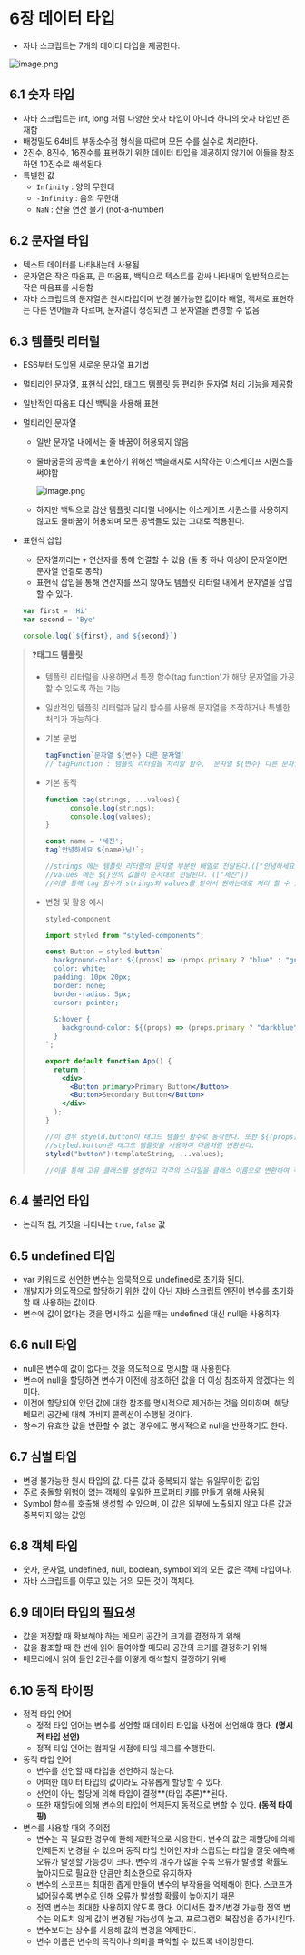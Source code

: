 # 6장 데이터 타입

- 자바 스크립트는 7개의 데이터 타입을 제공한다.

![image.png](6%E1%84%8C%E1%85%A1%E1%86%BC%20%E1%84%83%E1%85%A6%E1%84%8B%E1%85%B5%E1%84%90%E1%85%A5%20%E1%84%90%E1%85%A1%E1%84%8B%E1%85%B5%E1%86%B8%201b9f78a2bff1805ca67ee2ed5d49bc92/image.png)

## 6.1 숫자 타입

- 자바 스크립트는 int, long 처럼 다양한 숫자 타입이 아니라 하나의 숫자 타입만 존재함
- 배정밀도 64비트 부동소수점 형식을 따르며 모든 수를 실수로 처리한다.
- 2진수, 8진수, 16진수를 표현하기 위한 데이터 타입을 제공하지 않기에 이들을 참조하면 10진수로 해석된다.
- 특별한 값
    - `Infinity` : 양의 무한대
    - `-Infinity` : 음의 무한대
    - `NaN` : 산술 연산 불가 (not-a-number)

## 6.2 문자열 타입

- 텍스트 데이터를 나타내는데 사용됨
- 문자열은 작은 따옴표, 큰 따옴표, 백틱으로 텍스트를 감싸 나타내며 일반적으로는 작은 따옴표를 사용함
- 자바 스크립트의 문자열은 원시타입이며 변경 불가능한 값이라 배열, 객체로 표현하는 다른 언어들과 다르며, 문자열이 생성되면 그 문자열을 변경할 수 없음

## 6.3 템플릿 리터럴

- ES6부터 도입된 새로운 문자열 표기법
- 멀티라인 문자열, 표현식 삽입, 태그드 템플릿 등 편리한 문자열 처리 기능을 제공함
- 일반적인 따옴표 대신 백틱을 사용해 표현
- 멀티라인 문자열
    - 일반 문자열 내에서는 줄 바꿈이 허용되지 않음
    - 줄바꿈등의 공백을 표현하기 위해선 백슬래시로 시작하는 이스케이프 시퀀스를 써야함
        
        ![image.png](6%E1%84%8C%E1%85%A1%E1%86%BC%20%E1%84%83%E1%85%A6%E1%84%8B%E1%85%B5%E1%84%90%E1%85%A5%20%E1%84%90%E1%85%A1%E1%84%8B%E1%85%B5%E1%86%B8%201b9f78a2bff1805ca67ee2ed5d49bc92/image%201.png)
        
    - 하지만 백틱으로 감싼 템플릿 리터럴 내에서는 이스케이프 시퀀스를 사용하지 않고도 줄바꿈이 허용되며 모든 공백들도 있는 그대로 적용된다.
- 표현식 삽입
    - 문자열끼리는 `+` 연산자를 통해 연결할 수 있음 (둘 중 하나 이상이 문자열이면 문자열 연결로 동작)
    - 표현식 삽입을 통해 연산자를 쓰지 않아도 템플릿 리터럴 내에서 문자열을 삽입할 수 있다.
    
    ```jsx
    var first = 'Hi'
    var second = 'Bye'
    
    console.log(`${first}, and ${second}`)
    ```
    

> ❓**태그드 템플릿**
> 
> - 템플릿 리터럴을 사용하면서 특정 함수(tag function)가 해당 문자열을 가공할 수 있도록 하는 기능
> - 일반적인 템플릿 리터럴과 달리 함수를 사용해 문자열을 조작하거나 특별한 처리가 가능하다.
> - 기본 문법
>     
>     ```jsx
>     tagFunction`문자열 ${변수} 다른 문자열` 
>     // tagFunction : 템플릿 리터럴을 처리할 함수, `문자열 ${변수} 다른 문자열` : 함수에 제공되는 템플릿 리터럴
>     ```
>     
> - 기본 동작
>     
>     ```jsx
>     function tag(strings, ...values){
>     		console.log(strings);
>     		console.log(values);
>     }
>     
>     const name = '세진';
>     tag`안녕하세요 ${name}님!`;
>     
>     //strings 에는 템플릿 리터럴의 문자열 부분만 배열로 전달된다.(["안녕하세요, ", "님!", ""])
>     //values 에는 ${}안의 값들이 순서대로 전달된다. (["세진"])
>     //이를 통해 tag 함수가 strings와 values를 받아서 원하는대로 처리 할 수 있다.
>     ```
>     
> - 변형 및 활용 예시
>     
>     ```jsx
>     styled-component
>     
>     import styled from "styled-components";
>     
>     const Button = styled.button`
>       background-color: ${(props) => (props.primary ? "blue" : "gray")};
>       color: white;
>       padding: 10px 20px;
>       border: none;
>       border-radius: 5px;
>       cursor: pointer;
>       
>       &:hover {
>         background-color: ${(props) => (props.primary ? "darkblue" : "darkgray")};
>       }
>     `;
>     
>     export default function App() {
>       return (
>         <div>
>           <Button primary>Primary Button</Button>
>           <Button>Secondary Button</Button>
>         </div>
>       );
>     }
>     
>     //이 경우 styeld.button이 태그드 템플릿 함수로 동작한다. 또한 ${(props) ...}은 전달된 props에 따라 동적으로 변경되게 해준다.
>     //styled.button은 태그드 템플릿을 사용하여 다음처럼 변환된다.
>     styled("button")(templateString, ...values);
>     
>     //이를 통해 고유 클래스를 생성하고 각각의 스타일을 클래스 이름으로 변환하여 적용한다.
>     ```
>     

## 6.4 불리언 타입

- 논리적 참, 거짓을 나타내는 `true`, `false` 값

## 6.5 undefined 타입

- var 키워드로 선언한 변수는 암묵적으로 undefined로 초기화 된다.
- 개발자가 의도적으로 할당하기 위한 값이 아닌 자바 스크립트 엔진이 변수를 초기화할 때 사용하는 값이다.
- 변수에 값이 없다는 것을 명시하고 싶을 때는 undefined 대신 null을 사용하자.

## 6.6 null 타입

- null은 변수에 값이 없다는 것을 의도적으로 명시할 때 사용한다.
- 변수에 null을 할당하면 변수가 이전에 참조하던 값을 더 이상 참조하지 않겠다는 의미다.
- 이전에 할당되어 있던 값에 대한 참조를 명시적으로 제거하는 것을 의미하며, 해당 메모리 공간에 대해 가비지 콜렉션이 수행될 것이다.
- 함수가 유효한 값을 반환할 수 없는 경우에도 명시적으로 null을 반환하기도 한다.

## 6.7 심벌 타입

- 변경 불가능한 원시 타입의 값. 다른 값과 중복되지 않는 유일무이한 값임
- 주로 충돌할 위험이 없는 객체의 유일한 프로퍼티 키를 만들기 위해 사용됨
- Symbol 함수를 호출해 생성할 수 있으며, 이 값은 외부에 노출되지 않고 다른 값과 중복되지 않는 값임

## 6.8 객체 타입

- 숫자, 문자열, undefined, null, boolean, symbol 외의 모든 값은 객체 타입이다.
- 자바 스크립트를 이루고 있는 거의 모든 것이 객체다.

## 6.9 데이터 타입의 필요성

- 값을 저장할 때 확보해야 하는 메모리 공간의 크기를 결정하기 위해
- 값을 참조할 때 한 번에 읽어 들여야할 메모리 공간의 크기를 결정하기 위해
- 메모리에서 읽어 들인 2진수를 어떻게 해석할지 결정하기 위해

## 6.10 동적 타이핑

- 정적 타입 언어
    - 정적 타입 언어는 변수를 선언할 때 데이터 타입을 사전에 선언해야 한다. **(명시적 타입 선언)**
    - 정적 타입 언어는 컴파일 시점에 타입 체크를 수행한다.
- 동적 타입 언어
    - 변수를 선언할 때 타입을 선언하지 않는다.
    - 어떠한 데이터 타입의 값이라도 자유롭게 할당할 수 있다.
    - 선언이 아닌 할당에 의해 타입이 결정**(타입 추론)**된다.
    - 또한 재할당에 의해 변수의 타입이 언제든지 동적으로 변할 수 있다. **(동적 타이핑)**
- 변수를 사용할 때의 주의점
    - 변수는 꼭 필요한 경우에 한해 제한적으로 사용한다. 변수의 값은 재할당에 의해 언제든지 변경될 수 있으며 동적 타입 언어인 자바 스킙트는 타입을 잘못 예측해 오류가 발생할 가능성이 크다. 변수의 개수가 많을 수록 오류가 발생할 확률도 높아지므로 필요한 만큼만 최소한으로 유지하자
    - 변수의 스코프는 최대한 좁게 만들어 변수의 부작용을 억제해야 한다. 스코프가 넓어질수록 변수로 인해 오류가 발생할 확률이 높아지기 때문
    - 전역 변수는 최대한 사용하지 않도록 한다. 어디서든 참조/변경 가능한 전역 변수는 의도치 않게 값이 변경될 가능성이 높고, 프로그램의 복잡성을 증가시킨다.
    - 변수보다는 상수를 사용해 값의 변경을 억제한다.
    - 변수 이름은 변수의 목적이나 의미를 파악할 수 있도록 네이밍한다.